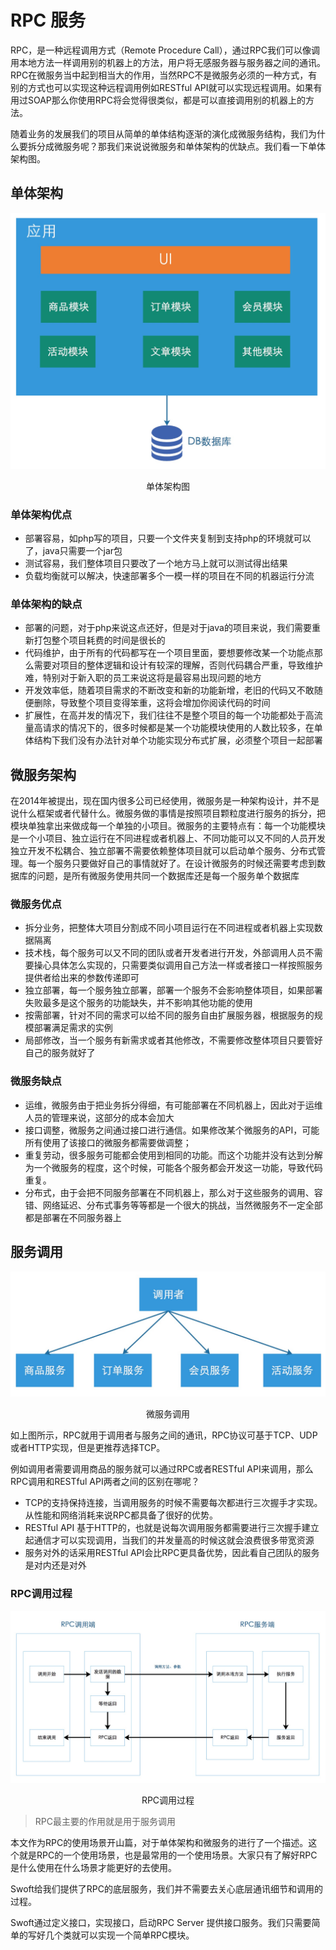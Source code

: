 # RPC 服务

RPC，是一种远程调用方式（Remote Procedure Call），通过RPC我们可以像调用本地方法一样调用别的机器上的方法，用户将无感服务器与服务器之间的通讯。RPC在微服务当中起到相当大的作用，当然RPC不是微服务必须的一种方式，有别的方式也可以实现这种远程调用例如RESTful API就可以实现远程调用。如果有用过SOAP那么你使用RPC将会觉得很类似，都是可以直接调用别的机器上的方法。

随着业务的发展我们的项目从简单的单体结构逐渐的演化成微服务结构，我们为什么要拆分成微服务呢？那我们来说说微服务和单体架构的优缺点。我们看一下单体架构图。

## 单体架构

![单体架构](../images/rpc-server-index1.png)

<center>单体架构图</center>

### 单体架构优点

* 部署容易，如php写的项目，只要一个文件夹复制到支持php的环境就可以了，java只需要一个jar包
* 测试容易，我们整体项目只要改了一个地方马上就可以测试得出结果
* 负载均衡就可以解决，快速部署多个一模一样的项目在不同的机器运行分流

### 单体架构的缺点

* 部署的问题，对于php来说这点还好，但是对于java的项目来说，我们需要重新打包整个项目耗费的时间是很长的
* 代码维护，由于所有的代码都写在一个项目里面，要想要修改某一个功能点那么需要对项目的整体逻辑和设计有较深的理解，否则代码耦合严重，导致维护难，特别对于新入职的员工来说这将是最容易出现问题的地方
* 开发效率低，随着项目需求的不断改变和新的功能新增，老旧的代码又不敢随便删除，导致整个项目变得笨重，这将会增加你阅读代码的时间
* 扩展性，在高并发的情况下，我们往往不是整个项目的每一个功能都处于高流量高请求的情况下的，很多时候都是某一个功能模块使用的人数比较多，在单体结构下我们没有办法针对单个功能实现分布式扩展，必须整个项目一起部署

## 微服务架构

在2014年被提出，现在国内很多公司已经使用，微服务是一种架构设计，并不是说什么框架或者代替什么。微服务做的事情是按照项目颗粒度进行服务的拆分，把模块单独拿出来做成每一个单独的小项目。微服务的主要特点有：每一个功能模块是一个小项目、独立运行在不同进程或者机器上、不同功能可以又不同的人员开发独立开发不松耦合、独立部署不需要依赖整体项目就可以启动单个服务、分布式管理。每一个服务只要做好自己的事情就好了。在设计微服务的时候还需要考虑到数据库的问题，是所有微服务使用共同一个数据库还是每一个服务单个数据库

### 微服务优点

* 拆分业务，把整体大项目分割成不同小项目运行在不同进程或者机器上实现数据隔离
* 技术栈，每个服务可以又不同的团队或者开发者进行开发，外部调用人员不需要操心具体怎么实现的，只需要类似调用自己方法一样或者接口一样按照服务提供者给出来的参数传递即可
* 独立部署，每一个服务独立部署，部署一个服务不会影响整体项目，如果部署失败最多是这个服务的功能缺失，并不影响其他功能的使用
* 按需部署，针对不同的需求可以给不同的服务自由扩展服务器，根据服务的规模部署满足需求的实例
* 局部修改，当一个服务有新需求或者其他修改，不需要修改整体项目只要管好自己的服务就好了

### 微服务缺点

* 运维，微服务由于把业务拆分得细，有可能部署在不同机器上，因此对于运维人员的管理来说，这部分的成本会加大
* 接口调整，微服务之间通过接口进行通信。如果修改某个微服务的API，可能所有使用了该接口的微服务都需要做调整；
* 重复劳动，很多服务可能都会使用到相同的功能。而这个功能并没有达到分解为一个微服务的程度，这个时候，可能各个服务都会开发这一功能，导致代码重复。
* 分布式，由于会把不同服务部署在不同机器上，那么对于这些服务的调用、容错、网络延迟、分布式事务等等都是一个很大的挑战，当然微服务不一定全部都是部署在不同服务器上

## 服务调用 

![微服务调用](../images/rpc-server-index2.png)

<center>微服务调用</center>

如上图所示，RPC就用于调用者与服务之间的通讯，RPC协议可基于TCP、UDP或者HTTP实现，但是更推荐选择TCP。

例如调用者需要调用商品的服务就可以通过RPC或者RESTful API来调用，那么RPC调用和RESTful API两者之间的区别在哪呢？

- TCP的支持保持连接，当调用服务的时候不需要每次都进行三次握手才实现。从性能和网络消耗来说RPC都具备了很好的优势。
- RESTful API 基于HTTP的，也就是说每次调用服务都需要进行三次握手建立起通信才可以实现调用，当我们的并发量高的时候这就会浪费很多带宽资源
- 服务对外的话采用RESTful API会比RPC更具备优势，因此看自己团队的服务是对内还是对外

### RPC调用过程

![RPC的调用过程](../images/rpc-server-index3.png)

<center>RPC调用过程</center>

> RPC最主要的作用就是用于服务调用

本文作为RPC的使用场景开山篇，对于单体架构和微服务的进行了一个描述。这个就是RPC的一个使用场景，也是最常用的一个使用场景。大家只有了解好RPC是什么使用在什么场景才能更好的去使用。

Swoft给我们提供了RPC的底层服务，我们并不需要去关心底层通讯细节和调用的过程。

Swoft通过定义接口，实现接口，启动RPC Server 提供接口服务。我们只需要简单的写好几个类就可以实现一个简单RPC模块。
